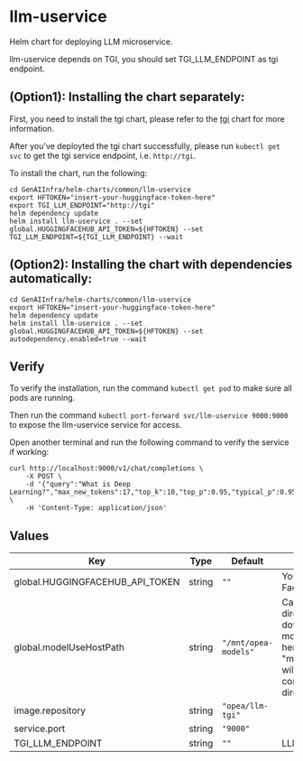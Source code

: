 # llm-uservice

Helm chart for deploying LLM microservice.

llm-uservice depends on TGI, you should set TGI_LLM_ENDPOINT as tgi endpoint.

## (Option1): Installing the chart separately:

First, you need to install the tgi chart, please refer to the [tgi](../tgi) chart for more information.

After you've deployted the tgi chart successfully, please run `kubectl get svc` to get the tgi service endpoint, i.e. `http://tgi`.

To install the chart, run the following:

```console
cd GenAIInfra/helm-charts/common/llm-uservice
export HFTOKEN="insert-your-huggingface-token-here"
export TGI_LLM_ENDPOINT="http://tgi"
helm dependency update
helm install llm-uservice . --set global.HUGGINGFACEHUB_API_TOKEN=${HFTOKEN} --set TGI_LLM_ENDPOINT=${TGI_LLM_ENDPOINT} --wait
```

## (Option2): Installing the chart with dependencies automatically:

```console
cd GenAIInfra/helm-charts/common/llm-uservice
export HFTOKEN="insert-your-huggingface-token-here"
helm dependency update
helm install llm-uservice . --set global.HUGGINGFACEHUB_API_TOKEN=${HFTOKEN} --set autodependency.enabled=true --wait
```

## Verify

To verify the installation, run the command `kubectl get pod` to make sure all pods are running.

Then run the command `kubectl port-forward svc/llm-uservice 9000:9000` to expose the llm-uservice service for access.

Open another terminal and run the following command to verify the service if working:

```console
curl http://localhost:9000/v1/chat/completions \
    -X POST \
    -d '{"query":"What is Deep Learning?","max_new_tokens":17,"top_k":10,"top_p":0.95,"typical_p":0.95,"temperature":0.01,"repetition_penalty":1.03,"streaming":true}' \
    -H 'Content-Type: application/json'
```

## Values

| Key                             | Type   | Default              | Description                                                                                                                                                  |
| ------------------------------- | ------ | -------------------- | ------------------------------------------------------------------------------------------------------------------------------------------------------------ |
| global.HUGGINGFACEHUB_API_TOKEN | string | `""`                 | Your own Hugging Face API token                                                                                                                              |
| global.modelUseHostPath         | string | `"/mnt/opea-models"` | Cached models directory, tgi will not download if the model is cached here. The host path "modelUseHostPath" will be mounted to container as /data directory |
| image.repository                | string | `"opea/llm-tgi"`     |                                                                                                                                                              |
| service.port                    | string | `"9000"`             |                                                                                                                                                              |
| TGI_LLM_ENDPOINT                | string | `""`                 | LLM endpoint                                                                                                                                                 |
